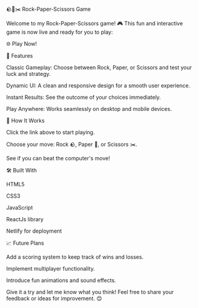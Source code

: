 🪨📄✂️ Rock-Paper-Scissors Game

Welcome to my Rock-Paper-Scissors game! 🎮 This fun and interactive game is now live and ready for you to play:

🌐 Play Now!

🌟 Features

Classic Gameplay: Choose between Rock, Paper, or Scissors and test your luck and strategy.

Dynamic UI: A clean and responsive design for a smooth user experience.

Instant Results: See the outcome of your choices immediately.

Play Anywhere: Works seamlessly on desktop and mobile devices.

🚀 How It Works

Click the link above to start playing.

Choose your move: Rock 🪨, Paper 📄, or Scissors ✂️.

See if you can beat the computer's move!

🛠️ Built With

HTML5

CSS3

JavaScript

ReactJs library

Netlify for deployment

📈 Future Plans

Add a scoring system to keep track of wins and losses.

Implement multiplayer functionality.

Introduce fun animations and sound effects.

Give it a try and let me know what you think! Feel free to share your feedback or ideas for improvement. 😊

